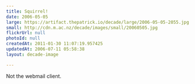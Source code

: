 ```yaml
---
title: Squirrel!
date: 2006-05-05
large: https://artifact.thepatrick.io/decade/large/2006-05-05-2055.jpg
small: http://cdn.m.ac.nz/decade/images/small/20060505.jpg
flickrUrl: null
photoId: null
createdAt: 2011-01-30 11:07:19.957425
updatedAt: 2006-07-11 05:58:38
layout: decade-image

---
```

Not the webmail client.
